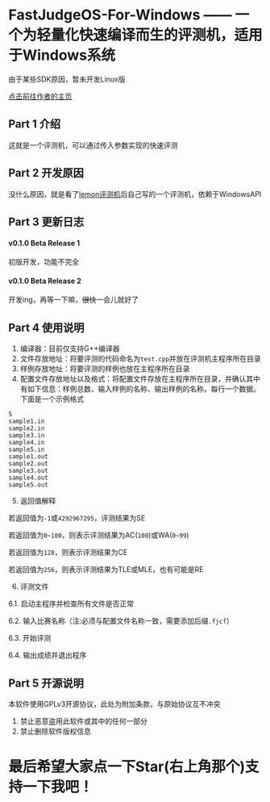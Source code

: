 # FastJudgeOS-For-Windows —— 一个为轻量化快速编译而生的评测机，适用于Windows系统

由于某些SDK原因，暂未开发Linux版

[点击前往作者的主页](https://enderdragon114514.github.io/Homepage/index.html)

## Part 1 介绍

这就是一个评测机，可以通过传入参数实现的快速评测

## Part 2 开发原因

没什么原因，就是看了[lemon评测机](https://oi-wiki.org/tools/judger/lemon/)后自己写的一个评测机，依赖于WindowsAPI

## Part 3 更新日志

#### v0.1.0 Beta Release 1

初版开发，功能不完全

#### v0.1.0 Beta Release 2

开发ing，再等一下嘛，~~很快~~一会儿就好了

## Part 4 使用说明

1. 编译器：目前仅支持G++编译器
2. 文件存放地址：将要评测的代码命名为`test.cpp`并放在评测机主程序所在目录
3. 样例存放地址：将要评测的样例也放在主程序所在目录
4. 配置文件存放地址以及格式：将配置文件存放在主程序所在目录，并确认其中有如下信息：样例总数、输入样例的名称、输出样例的名称，每行一个数据。下面是一个示例格式
```
5
sample1.in
sample2.in
sample3.in
sample4.in
sample5.in
sample1.out
sample2.out
sample3.out
sample4.out
sample5.out
```
5. 返回值解释
   
若返回值为`-1`或`4292967295`，评测结果为SE

若返回值为`0~100`，则表示评测结果为AC(`100`)或WA(`0~99`)

若返回值为`128`，则表示评测结果为CE

若返回值为`256`，则表示评测结果为TLE或MLE，也有可能是RE

6. 评测文件

6.1. 启动主程序并检查所有文件是否正常

6.2. 输入比赛名称（注:必须与配置文件名称一致，需要添加后缀`.fjcf`）

6.3. 开始评测

6.4. 输出成绩并退出程序

## Part 5 开源说明

本软件使用GPLv3开源协议，此处为附加条款，与原始协议互不冲突

1. 禁止恶意盗用此软件或其中的任何一部分
2. 禁止删除软件版权信息

# 最后希望大家点一下Star(右上角那个)支持一下我吧！
